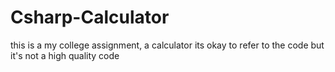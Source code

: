 # Csharp-Calculator
this is a my college assignment, a calculator
its okay to refer to the code but it's not a high quality code
